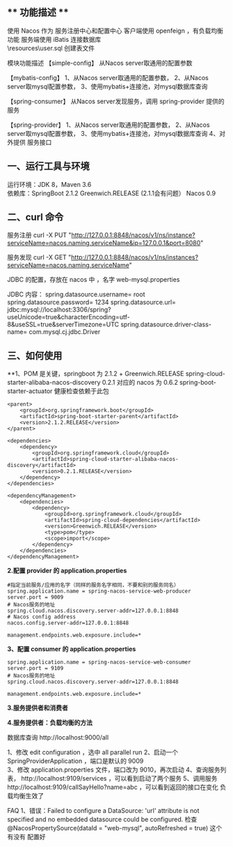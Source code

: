 ﻿##  ** 功能描述  **
使用 Nacos 作为 服务注册中心和配置中心 
客户端使用 openfeign ，有负载均衡功能 
服务端使用 iBatis 连接数据库   
\resources\user.sql 创建表文件 

模块功能描述 
【simple-config】 
 从Nacos server取通用的配置参数 

【mybatis-config】
1、从Nacos server取通用的配置参数，
2、从Nacos server取mysql配置参数，
3、使用mybatis+连接池，对mysql数据库查询 

【spring-consumer】 
 从Nacos server发现服务，调用 spring-provider 提供的服务 
 
【spring-provider】 
 1、从Nacos server取通用的配置参数，
 2、从Nacos server取mysql配置参数，
 3、使用mybatis+连接池，对mysql数据库查询 
 4、对外提供 服务接口 

## **一、运行工具与环境**

运行环境：JDK 8，Maven 3.6  
依赖库：SpringBoot 2.1.2  Greenwich.RELEASE (2.1.1会有问题） Nacos 0.9 

## 二、curl 命令 

服务注册
curl -X PUT "http://127.0.0.1:8848/nacos/v1/ns/instance?serviceName=nacos.naming.serviceName&ip=127.0.0.1&port=8080"

服务发现
curl -X GET "http://127.0.0.1:8848/nacos/v1/ns/instances?serviceName=nacos.naming.serviceName"

JDBC 的配置，存放在 nacos 中 ，名字 web-mysql.properties 

JDBC 内容：
spring.datasource.username= root
spring.datasource.password= 1234
spring.datasource.url= jdbc:mysql://localhost:3306/spring?useUnicode=true&characterEncoding=utf-8&useSSL=true&serverTimezone=UTC
spring.datasource.driver-class-name= com.mysql.cj.jdbc.Driver

## **三、如何使用**

**1、POM <dependencyManagement> 是关键，springboot 为 
    2.1.2  + Greenwich.RELEASE 
    spring-cloud-starter-alibaba-nacos-discovery 0.2.1 对应的 nacos 为 0.6.2 
    spring-boot-starter-actuator   健康检查依赖于此包 
    
    <parent>
        <groupId>org.springframework.boot</groupId>
        <artifactId>spring-boot-starter-parent</artifactId>
        <version>2.1.2.RELEASE</version>
    </parent>
    
    <dependencies>
        <dependency>
            <groupId>org.springframework.cloud</groupId>
            <artifactId>spring-cloud-starter-alibaba-nacos-discovery</artifactId>
            <version>0.2.1.RELEASE</version>
        </dependency>
    </dependencies>
   
    <dependencyManagement>
        <dependencies>
            <dependency>
                <groupId>org.springframework.cloud</groupId>
                <artifactId>spring-cloud-dependencies</artifactId>
                <version>Greenwich.RELEASE</version>
                <type>pom</type>
                <scope>import</scope>
            </dependency>
        </dependencies>
    </dependencyManagement> 
 
**2.配置 provider 的 application.properties**

```
#指定当前服务/应用的名字（同样的服务名字相同，不要和别的服务同名）
spring.application.name = spring-nacos-service-web-producer
server.port = 9009
# Nacos服务的地址
spring.cloud.nacos.discovery.server-addr=127.0.0.1:8848
# Nacos config address
nacos.config.server-addr=127.0.0.1:8848

management.endpoints.web.exposure.include=*
```

**3、配置 consumer 的 application.properties**

``` 
spring.application.name = spring-nacos-service-web-consumer
server.port = 9109
# Nacos服务的地址
spring.cloud.nacos.discovery.server-addr=127.0.0.1:8848

management.endpoints.web.exposure.include=*

```

**3.服务提供者和消费者**


**4.服务提供者：负载均衡的方法**

数据库查询 
http://localhost:9000/all

1、修改 edit configuration ，选中 all parallel run 
2、启动一个 SpringProviderApplication ，端口是默认的  9009  
3、修改 application.properties 文件，端口改为 9010，再次启动
4、查询服务列表， http://localhost:9109/services ，可以看到启动了两个服务 
5、调用服务 http://localhost:9109/callSayHello?name=abc ，可以看到返回的接口在变化 
   负载均衡生效了   
 
 
FAQ 
1、错误：Failed to configure a DataSource: 'url' attribute is not specified and no 
   embedded datasource could be configured.
   检查  @NacosPropertySource(dataId = "web-mysql", autoRefreshed = true) 这个有没有
   配置好 
   
   